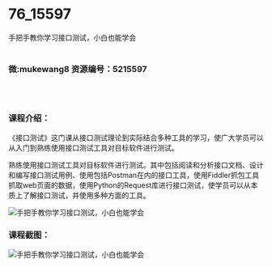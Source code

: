 # 76_15597
手把手教你学习接口测试，小白也能学会
<br/></br>
<h3>微:mukewang8 资源编号：5215597</h3>
<br/></br>
<h3>课程介绍：</h3>
<p>《<a title="查看与 接口测试 相关的文章" target="_blank">接口测试</a>》这门课从<a title="查看与 接口测试 相关的文章" target="_blank">接口测试</a>理论到实际结合多种工具的学习，使广大学员可以从入门到熟练使用接口测试工具对目标软件进行测试。</p>
<p>熟练使用接口测试工具对目标软件进行测试。其中包括阅读和分析接口文档、设计和编写接口测试用例、使用包括Postman在内的接口工具，使用Fiddler抓包工具抓取web页面的数据，使用Python的Request库进行接口测试，使学员可以从本质上了解接口测试，并使用多种方面的工具。</p>
<p><img src="https://www.ko996.com/wp-content/uploads/img/2020/10/2-24-300x185.png" alt="手把手教你学习接口测试，小白也能学会"></p>
<div class="info-desc">
<h3>课程截图：</h3>
<p><img src="https://www.ko996.com/wp-content/uploads/img/2020/10/1-28.png" alt="手把手教你学习接口测试，小白也能学会"></p>


			
</div>

